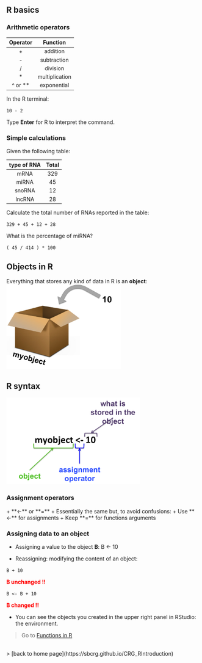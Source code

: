 <h2>R basics</h2>
<h3>Arithmetic operators</h3>

| Operator  | Function      |
|:--------: |:-------------:|
|     +     | addition      |
|     -     | subtraction   |
|     /     | division      |
|     *     | multiplication|
|  ^ or **  | exponential   |

In the R terminal:
```{r}
10 - 2
```
Type **Enter** for R to interpret the command.

<h3>Simple calculations</h3>

Given the following table:

| type of RNA | Total   |
| :---------: |:-------:|
| mRNA        | 329     |
| miRNA       | 45      |
| snoRNA      | 12      |
| lncRNA      | 28      |


Calculate the total number of RNAs reported in the table:
```{r}
329 + 45 + 12 + 28
```
What is the percentage of miRNA?
```{r}
( 45 / 414 ) * 100
```

<h2>Objects in R</h2>

Everything that stores any kind of data in R is an **object**:
<img src="images/objects_box.png" alt="rstudio logo" width="300"/>

<h2>R syntax</h2>
<img src="images/rsyntax1.png" alt="rstudio logo" width="350"/>

<h3>Assignment operators</h3>
+ **<-** or **=**
+ Essentially the same but, to avoid confusions:
  + Use **<-** for assignments
  + Keep **=** for functions arguments

<h3>Assigning data to an object</h3>

* Assigning a value to the object **B**:
B <- 10

* Reassigning: modifying the content of an object:
```{r}
B + 10
```

<span style="color:red">**B unchanged !!**</span><br>
```{r}
B <- B + 10
```

<span style="color:red">**B changed !!**</span><br>

* You can see the objects you created in the upper right panel in RStudio: the environment.

 > Go to [Functions in R](https://sbcrg.github.io/CRG_RIntroduction/functionsbasics)
<br>
> [back to home page](https://sbcrg.github.io/CRG_RIntroduction)

